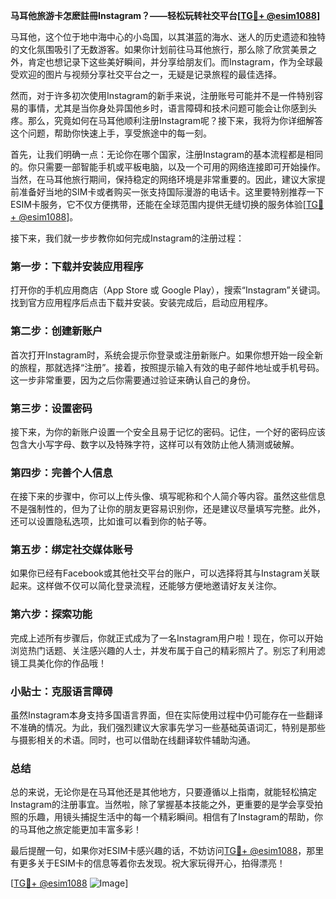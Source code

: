**马耳他旅游卡怎麽註冊Instagram？——轻松玩转社交平台[[TG💪+ @esim1088](https://t.me/s/esim1088)]**

马耳他，这个位于地中海中心的小岛国，以其湛蓝的海水、迷人的历史遗迹和独特的文化氛围吸引了无数游客。如果你计划前往马耳他旅行，那么除了欣赏美景之外，肯定也想记录下这些美好瞬间，并分享给朋友们。而Instagram，作为全球最受欢迎的图片与视频分享社交平台之一，无疑是记录旅程的最佳选择。

然而，对于许多初次使用Instagram的新手来说，注册账号可能并不是一件特别容易的事情，尤其是当你身处异国他乡时，语言障碍和技术问题可能会让你感到头疼。那么，究竟如何在马耳他顺利注册Instagram呢？接下来，我将为你详细解答这个问题，帮助你快速上手，享受旅途中的每一刻。

首先，让我们明确一点：无论你在哪个国家，注册Instagram的基本流程都是相同的。你只需要一部智能手机或平板电脑，以及一个可用的网络连接即可开始操作。当然，在马耳他旅行期间，保持稳定的网络环境是非常重要的。因此，建议大家提前准备好当地的SIM卡或者购买一张支持国际漫游的电话卡。这里要特别推荐一下ESIM卡服务，它不仅方便携带，还能在全球范围内提供无缝切换的服务体验[[TG💪+ @esim1088](https://t.me/s/esim1088)]。

接下来，我们就一步步教你如何完成Instagram的注册过程：

### 第一步：下载并安装应用程序

打开你的手机应用商店（App Store 或 Google Play），搜索“Instagram”关键词。找到官方应用程序后点击下载并安装。安装完成后，启动应用程序。

### 第二步：创建新账户

首次打开Instagram时，系统会提示你登录或注册新账户。如果你想开始一段全新的旅程，那就选择“注册”。接着，按照提示输入有效的电子邮件地址或手机号码。这一步非常重要，因为之后你需要通过验证来确认自己的身份。

### 第三步：设置密码

接下来，为你的新账户设置一个安全且易于记忆的密码。记住，一个好的密码应该包含大小写字母、数字以及特殊字符，这样可以有效防止他人猜测或破解。

### 第四步：完善个人信息

在接下来的步骤中，你可以上传头像、填写昵称和个人简介等内容。虽然这些信息不是强制性的，但为了让你的朋友更容易识别你，还是建议尽量填写完整。此外，还可以设置隐私选项，比如谁可以看到你的帖子等。

### 第五步：绑定社交媒体账号

如果你已经有Facebook或其他社交平台的账户，可以选择将其与Instagram关联起来。这样做不仅可以简化登录流程，还能够方便地邀请好友关注你。

### 第六步：探索功能

完成上述所有步骤后，你就正式成为了一名Instagram用户啦！现在，你可以开始浏览热门话题、关注感兴趣的人士，并发布属于自己的精彩照片了。别忘了利用滤镜工具美化你的作品哦！

### 小贴士：克服语言障碍

虽然Instagram本身支持多国语言界面，但在实际使用过程中仍可能存在一些翻译不准确的情况。为此，我们强烈建议大家事先学习一些基础英语词汇，特别是那些与摄影相关的术语。同时，也可以借助在线翻译软件辅助沟通。

### 总结

总的来说，无论你是在马耳他还是其他地方，只要遵循以上指南，就能轻松搞定Instagram的注册事宜。当然啦，除了掌握基本技能之外，更重要的是学会享受拍照的乐趣，用镜头捕捉生活中的每一个精彩瞬间。相信有了Instagram的帮助，你的马耳他之旅定能更加丰富多彩！

最后提醒一句，如果你对ESIM卡感兴趣的话，不妨访问[TG💪+ @esim1088](https://t.me/s/esim1088)，那里有更多关于ESIM卡的信息等着你去发现。祝大家玩得开心，拍得漂亮！

[[TG💪+ @esim1088](https://t.me/s/esim1088) ![Image](https://i.postimg.cc/4NQfJmqS/Snipaste-2025-05-13-00-14-12.png)]